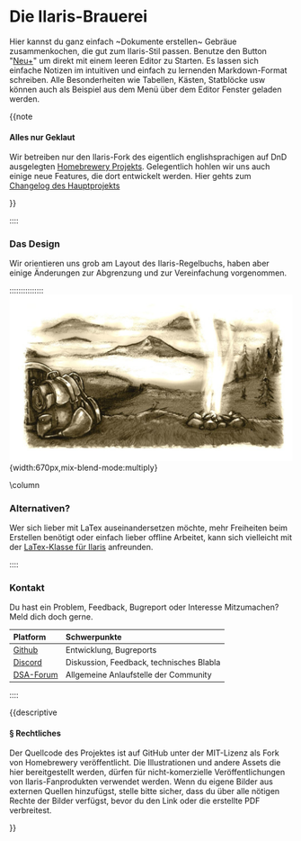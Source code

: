 # Die Ilaris-Brauerei

Hier kannst du ganz einfach ~Dokumente erstellen~ Gebräue zusammenkochen, die gut zum Ilaris-Stil passen. Benutze den Button "[Neu+](https://brauerei.ilaris-online.de/new)" um direkt mit einem leeren Editor zu Starten. Es lassen sich einfache Notizen im intuitiven und einfach zu lernenden Markdown-Format schreiben. Alle Besonderheiten wie Tabellen, Kästen, Statblöcke usw können auch als Beispiel aus dem Menü über dem Editor Fenster geladen werden. 

{{note
#### Alles nur Geklaut
Wir betreiben nur den Ilaris-Fork des eigentlich englishsprachigen auf DnD ausgelegten [Homebrewery Projekts](https://homebrewery.naturalcrit.com). Gelegentlich hohlen wir uns auch einige neue Features, die dort entwickelt werden. Hier gehts zum [Changelog des Hauptprojekts](https://homebrewery.naturalcrit.com/changelog)

}}



::::

### Das Design
Wir orientieren uns grob am Layout des Ilaris-Regelbuchs, haben aber einige Änderungen zur Abgrenzung und zur Vereinfachung vorgenommen.

:::::::::::::::
![Lagerfeuer](https://github.com/Ilaris-Tools/IlarisTex/blob/main/bilder/einleitung.jpg?raw=true) {width:670px,mix-blend-mode:multiply}




\column

### Alternativen?
Wer sich lieber mit LaTex auseinandersetzen möchte, mehr Freiheiten beim Erstellen benötigt oder einfach lieber offline Arbeitet, kann sich vielleicht mit der [LaTex-Klasse für Ilaris](https://github.com/Ilaris-Tools/IlarisTex) anfreunden.


::::

### Kontakt
Du hast ein Problem, Feedback, Bugreport oder Interesse Mitzumachen? Meld dich doch gerne.

| Platform | Schwerpunkte | 
|:------------------|:-----|
| [Github](https://github.com/ilaris-tools)            | Entwicklung, Bugreports     |               
| [Discord](https://discord.gg/tffY7ssZuB)             | Diskussion, Feedback, technisches Blabla    |
| [DSA-Forum](https://dsaforum.de/viewtopic.php?f=180&t=60244)  | Allgemeine Anlaufstelle der Community |

::::

{{descriptive
#### § Rechtliches
Der Quellcode des Projektes ist auf GitHub unter der MIT-Lizenz als Fork von Homebrewery veröffentlicht.
Die Illustrationen und andere Assets die hier bereitgestellt werden, dürfen für nicht-komerzielle Veröffentlichungen von Ilaris-Fanprodukten verwendet werden.
Wenn du eigene Bilder aus externen Quellen hinzufügst, stelle bitte sicher, dass du über alle nötigen Rechte der Bilder verfügst, bevor du den Link oder die erstellte PDF verbreitest.

}}